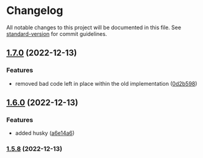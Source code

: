 # Changelog

All notable changes to this project will be documented in this file. See [standard-version](https://github.com/conventional-changelog/standard-version) for commit guidelines.

## [1.7.0](https://github.com/espruino-tools/uart/compare/v1.6.0...v1.7.0) (2022-12-13)


### Features

* removed bad code left in place within the old implementation ([0d2b598](https://github.com/espruino-tools/uart/commit/0d2b598d300d999921449de286e1312b02812b03))

## [1.6.0](https://github.com/espruino-tools/uart/compare/v1.5.8...v1.6.0) (2022-12-13)


### Features

* added husky ([a6e14a6](https://github.com/espruino-tools/uart/commit/a6e14a65292d72e009c2b6cb67f893234310c80e))

### [1.5.8](https://github.com/espruino-tools/uart/compare/v1.5.7...v1.5.8) (2022-12-13)
